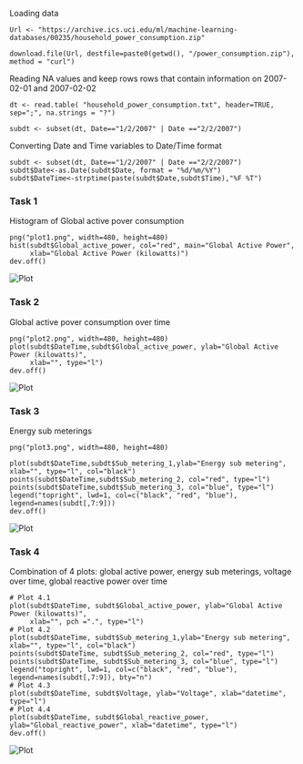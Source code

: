 Loading data

```{r}
Url <- "https://archive.ics.uci.edu/ml/machine-learning-databases/00235/household_power_consumption.zip"

download.file(Url, destfile=paste0(getwd(), "/power_consumption.zip"), method = "curl")

```

Reading NA values and keep rows rows that contain information on 2007-02-01 and 2007-02-02
```{r}
dt <- read.table( "household_power_consumption.txt", header=TRUE, sep=";", na.strings = "?")

subdt <- subset(dt, Date=="1/2/2007" | Date =="2/2/2007")
```
Converting Date and Time variables to Date/Time format
```{r}
subdt <- subset(dt, Date=="1/2/2007" | Date =="2/2/2007")
subdt$Date<-as.Date(subdt$Date, format = "%d/%m/%Y")
subdt$DateTime<-strptime(paste(subdt$Date,subdt$Time),"%F %T")
```

### Task 1
Histogram of Global active pover consumption

```{r}
png("plot1.png", width=480, height=480)
hist(subdt$Global_active_power, col="red", main="Global Active Power", 
     xlab="Global Active Power (kilowatts)")
dev.off()
```
![Plot]( https://github.com/Mariia97/R_CourseKNU/blob/master/plot1.png)

### Task 2
Global active pover consumption over time

```{r}
png("plot2.png", width=480, height=480)
plot(subdt$DateTime,subdt$Global_active_power, ylab="Global Active Power (kilowatts)", 
     xlab="", type="l")
dev.off()
```
![Plot]( https://github.com/Mariia97/R_CourseKNU/blob/master/plot2.png)

### Task 3
Energy sub meterings
```{r}
png("plot3.png", width=480, height=480)

plot(subdt$DateTime,subdt$Sub_metering_1,ylab="Energy sub metering", xlab="", type="l", col="black")
points(subdt$DateTime,subdt$Sub_metering_2, col="red", type="l")
points(subdt$DateTime,subdt$Sub_metering_3, col="blue", type="l")
legend("topright", lwd=1, col=c("black", "red", "blue"), legend=names(subdt[,7:9]))
dev.off()
```
![Plot]( https://github.com/Mariia97/R_CourseKNU/blob/master/plot3.png)


### Task 4
Combination of 4 plots: global active power, energy sub meterings, voltage over time, global reactive power over time
```{r}
# Plot 4.1
plot(subdt$DateTime, subdt$Global_active_power, ylab="Global Active Power (kilowatts)", 
     xlab="", pch =".", type="l")
# Plot 4.2
plot(subdt$DateTime, subdt$Sub_metering_1,ylab="Energy sub metering", xlab="", type="l", col="black")
points(subdt$DateTime, subdt$Sub_metering_2, col="red", type="l")
points(subdt$DateTime, subdt$Sub_metering_3, col="blue", type="l")
legend("topright", lwd=1, col=c("black", "red", "blue"), legend=names(subdt[,7:9]), bty="n")
# Plot 4.3
plot(subdt$DateTime, subdt$Voltage, ylab="Voltage", xlab="datetime", type="l")
# Plot 4.4
plot(subdt$DateTime, subdt$Global_reactive_power, ylab="Global_reactive_power", xlab="datetime", type="l")
dev.off()

```

![Plot]( https://github.com/Mariia97/R_CourseKNU/blob/master/plot4.png)
